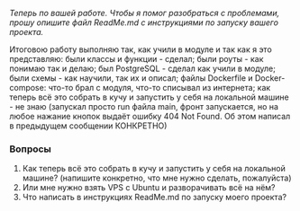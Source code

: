 *Теперь по вашей работе. Чтобы я помог разобраться с проблемами, прошу опишите файл ReadMe.md с инструкциями по запуску вашего проекта.*

Итоговою работу выполняю так, как учили в модуле и так как я это представляю:
были классы и функции - сделал;
были роуты - как понимаю так и делаю;
был PostgreSQL - сделал как учили в модуле;
были схемы - как научили, так их и описал;
файлы Dockerfile и Docker-compose: что-то брал с модуля, что-то списывал из интернета;
как теперь всё это собрать в кучу и запустить у себя на локальной машине - не знаю (запускал просто run файла main, фронт запускается, но на любое нажание кнопок выдаёт ошибку 404 Not Found. Об этом написал в предыдущем сообщении КОНКРЕТНО)

### Вопросы

1. Как теперь всё это собрать в кучу и запустить у себя на локальной машине? (напишите конкретно, что мне нужно сделать, пожалуйста)
2. Или мне нужно взять VPS с Ubuntu и разворачивать всё на нём?
3. Что написать в инструкциях ReadMe.md по запуску моего проекта?
